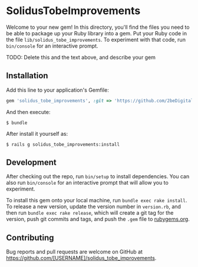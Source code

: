 # SolidusTobeImprovements

Welcome to your new gem! In this directory, you'll find the files you need to be able to package up your Ruby library into a gem. Put your Ruby code in the file `lib/solidus_tobe_improvements`. To experiment with that code, run `bin/console` for an interactive prompt.

TODO: Delete this and the text above, and describe your gem

## Installation

Add this line to your application's Gemfile:

```ruby
gem 'solidus_tobe_improvements', :git => 'https://github.com/2beDigital/solidus_tobe_improvements.git', :branch => 'master'

```

And then execute:

    $ bundle

After install it yourself as:

    $ rails g solidus_tobe_improvements:install 

## Development

After checking out the repo, run `bin/setup` to install dependencies. You can also run `bin/console` for an interactive prompt that will allow you to experiment.

To install this gem onto your local machine, run `bundle exec rake install`. To release a new version, update the version number in `version.rb`, and then run `bundle exec rake release`, which will create a git tag for the version, push git commits and tags, and push the `.gem` file to [rubygems.org](https://rubygems.org).

## Contributing

Bug reports and pull requests are welcome on GitHub at https://github.com/[USERNAME]/solidus_tobe_improvements.

